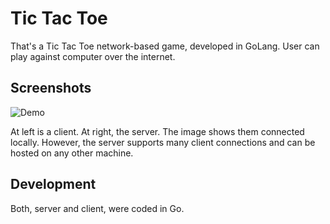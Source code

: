 # Tic Tac Toe
That's a Tic Tac Toe network-based game, developed in GoLang. User can play against computer over the internet. 

## Screenshots

[demo-img]: img/demo.gif

[server-img]: img/server.png
[client-img]: img/client.png

![Demo][demo-img]

At left is a client. At right, the server. The image shows them connected locally. However, the server supports many client connections and can be hosted on any other machine.

## Development
Both, server and client, were coded in Go.